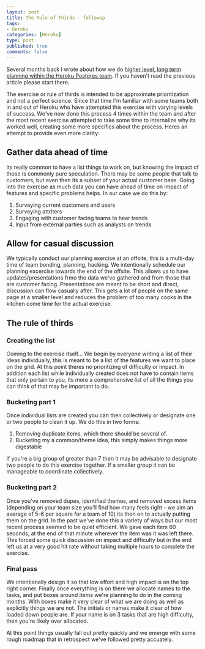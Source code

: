 ```yaml
--- 
layout: post
title: The Rule of Thirds - followup
tags: 
- Heroku
categories: [Heroku]
type: post
published: true
comments: false
---
```


Several months back I wrote about how we do [higher level, long term planning within the Heroku Postgres team](http://www.craigkerstiens.com/2013/03/13/planning-and-prioritizing/). If you haven't read the previous article please start there. 

The exercise or rule of thirds is intended to be approximate prioritization and not a perfect science. Since that time I'm familiar with some teams both in and out of Heroku who have attempted this exercise with varying levels of success. We've now done this process 4 times within the team and after the most recent exercise attempted to take some time to internalize why its worked well, creating some more specifics about the process. Heres an attempt to provide even more clarity:

<!--more-->

## Gather data ahead of time

Its really common to have a list things to work on, but knowing the impact of those is commonly pure speculation. There may be some people that talk to customers, but even then its a subset of your actual customer base. Going into the exercise as much data you can have ahead of time on impact of features and specific problems helps. In our case we do this by:

1. Surveying current customers and users
2. Surveying attriters
3. Engaging with customer facing teams to hear trends
4. Input from external parties such as analysts on trends

## Allow for casual discussion

We typically conduct our planning exercise at an offsite, this is a multi-day time of team bonding, planning, hacking. We intentionally schedule our planning excercise towards the end of the offsite. This allows us to have updates/presentations frmo the data we've gathered and from those that are customer facing. Presentations are meant to be short and direct, discussion can flow casually after. This gets a lot of people on the same page at a smaller level and reduces the problem of too many cooks in the kitchen come time for the actual exercise.

## The rule of thirds

### Creating the list

Coming to the exercise itself... We begin by everyone writing a list of their ideas individually, this is meant to be a list of the features we want to place on the grid. At this point theres no prioritizing of difficulty or impact. In addition each list while individually created does not have to contain items that only pertain to you, its more a comprehensive list of all the things you can think of that may be important to do.

### Bucketing part 1

Once individual lists are created you can then collectively or designate one or two people to clean it up. We do this in two forms: 

1. Removing duplicate items, which there should be several of. 
2. Bucketing my a common/theme idea, this simply makes things more digestable
 
If you're a big group of greater than 7 then it may be advisable to designate two people to do this exercise together. If a smaller group it can be manageable to coordinate collectively.

### Bucketing part 2

Once you've removed dupes, identified themes, and removed excess items (depending on your team size you'll find how many feels right - we aim an average of 5-6 per square for a team of 10) its then on to actually putting them on the grid. In the past we've done this a variety of ways but our most recent process seemed to be quiet efficient. We gave each item 60 seconds, at the end of that minute wherever the item was it was left there. This forced some quick discussion on impact and difficulty but in the end left us at a very good hit rate without taking multiple hours to complete the exercise.

### Final pass

We intentionally design it so that low effort and high impact is on the top right corner. Finally once everything is on there we allocate names to the tasks, and put boxes around items we're planning to do in the coming months. With boxes make it very clear of what we are doing as well as explicitly things we are not. The initials or names make it clear of how loaded down people are. If your name is on 3 tasks that are high difficulty, then you're likely over allocated. 

At this point things usually fall out pretty quickly and we emerge with some rough roadmap that in retrospect we've followed pretty accuately.

